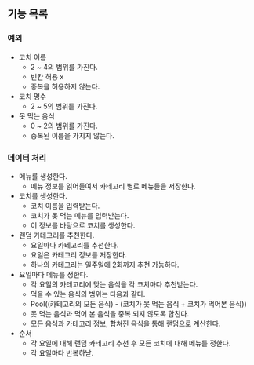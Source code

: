 ## 기능 목록
### 예외
- 코치 이름
  - 2 ~ 4의 범위를 가진다.
  - 빈칸 허용 x
  - 중복을 허용하지 않는다.
- 코치 명수 
  - 2 ~ 5의 범위를 가진다.
- 못 먹는 음식 
  - 0 ~ 2의 범위를 가진다. 
  - 중복된 이름을 가지지 않는다. 
### 데이터 처리
- 메뉴를 생성한다.
  - 메뉴 정보를 읽어들여서 카테고리 별로 메뉴들을 저장한다. 
- 코치를 생성한다.
  - 코치 이름을 입력받는다.
  - 코치가 못 먹는 메뉴를 입력받는다.
  - 이 정보를 바탕으로 코치를 생성한다. 
- 랜덤 카테고리를 추천한다.
  - 요일마다 카테고리를 추천한다.
  - 요일은 카테고리 정보를 저장한다.  
  - 하나의 카테고리는 일주일에 2회까지 추천 가능하다. 
- 요일마다 메뉴를 정한다.
  - 각 요일의 카테고리에 맞는 음식을 각 코치마다 추천받는다. 
  - 먹을 수 있는 음식의 범위는 다음과 같다. 
  - Pool((카테고리의 모든 음식) - (코치가 못 먹는 음식 + 코치가 먹어본 음식))
  - 못 먹는 음식과 먹어 본 음식을 중복 되지 않도록 합친다.  
  - 모든 음식과 카테고리 정보, 합쳐진 음식을 통해 랜덤으로 계산한다. 
- 순서
  - 각 요일에 대해 랜덤 카테고리 추천 후 모든 코치에 대해 메뉴를 정한다.
  - 각 요일마다 반복하낟. 